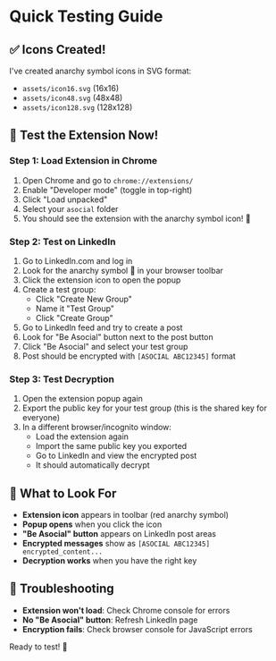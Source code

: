# Quick Testing Guide

## ✅ Icons Created!
I've created anarchy symbol icons in SVG format:
- `assets/icon16.svg` (16x16)
- `assets/icon48.svg` (48x48) 
- `assets/icon128.svg` (128x128)

## 🚀 Test the Extension Now!

### Step 1: Load Extension in Chrome
1. Open Chrome and go to `chrome://extensions/`
2. Enable "Developer mode" (toggle in top-right)
3. Click "Load unpacked"
4. Select your `asocial` folder
5. You should see the extension with the anarchy symbol icon! 🔴

### Step 2: Test on LinkedIn
1. Go to LinkedIn.com and log in
2. Look for the anarchy symbol 🔴 in your browser toolbar
3. Click the extension icon to open the popup
4. Create a test group:
   - Click "Create New Group"
   - Name it "Test Group"
   - Click "Create Group"
5. Go to LinkedIn feed and try to create a post
6. Look for "Be Asocial" button next to the post button
7. Click "Be Asocial" and select your test group
8. Post should be encrypted with `[ASOCIAL ABC12345]` format

### Step 3: Test Decryption
1. Open the extension popup again
2. Export the public key for your test group (this is the shared key for everyone)
3. In a different browser/incognito window:
   - Load the extension again
   - Import the same public key you exported
   - Go to LinkedIn and view the encrypted post
   - It should automatically decrypt

## 🎯 What to Look For

- **Extension icon** appears in toolbar (red anarchy symbol)
- **Popup opens** when you click the icon
- **"Be Asocial" button** appears on LinkedIn post areas
- **Encrypted messages** show as `[ASOCIAL ABC12345] encrypted_content...`
- **Decryption works** when you have the right key

## 🐛 Troubleshooting

- **Extension won't load**: Check Chrome console for errors
- **No "Be Asocial" button**: Refresh LinkedIn page
- **Encryption fails**: Check browser console for JavaScript errors

Ready to test! 🚀

